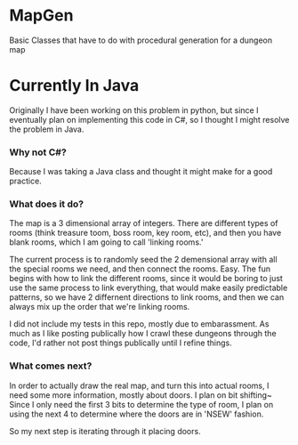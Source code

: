 # MapGen
Basic Classes that have to do with procedural generation for a dungeon map 

Currently In Java
==================

Originally I have been working on this problem in python, but since I eventually plan on implementing this code in C#, 
so I thought I might resolve the problem in Java.

### Why not C#?

Because I was taking a Java class and thought it might make for a good practice.

### What does it do?

The map is a 3 dimensional array of integers. There are different types of rooms
(think treasure toom, boss room, key room, etc), and then you have blank rooms, which I am going to call 'linking rooms.'

The current process is to randomly seed the 2 demensional array with all the special rooms we need, and then connect the rooms.
Easy. The fun begins with how to link the different rooms, since it would be boring to just use the same process to link everything,
that would make easily predictable patterns, so we have 2 differnent directions to link rooms, and then we can always mix up
the order that we're linking rooms.

I did not include my tests in this repo, mostly due to embarassment. As much as I like posting publically how I crawl these
dungeons through the code, I'd rather not post things publically until I refine things.

### What comes next?

In order to actually draw the real map, and turn this into actual rooms, I need some more information, mostly about doors.
I plan on bit shifting~ Since I only need the first 3 bits to determine the type of room, I plan on using the next 4 to
determine where the doors are in 'NSEW' fashion.

So my next step is iterating through it placing doors.

